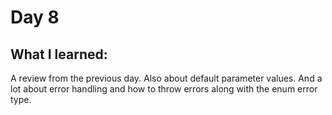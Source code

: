 # Day 8

## What I learned:
A review from the previous day.
Also about default parameter values.
And a lot about error handling and how to throw errors along with the enum error type.